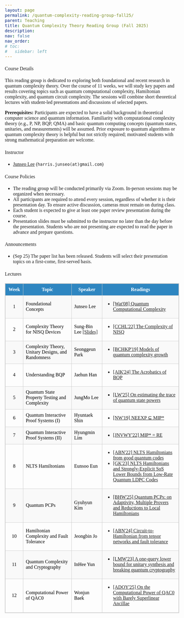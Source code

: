 ```yaml
---
layout: page
permalink: /quantum-complexity-reading-group-fall25/
parent: Teaching
title: Quantum Complexity Theory Reading Group (Fall 2025)
description:
nav: false
nav_order: 
# toc:
#   sidebar: left
---
```

<html>
    <head>
        <link rel="preconnect" href="https://fonts.googleapis.com">
        <link rel="preconnect" href="https://fonts.gstatic.com" crossorigin>
        <link href="https://fonts.googleapis.com/css2?family=Bitter:ital,wght@0,100..900;1,100..900&display=swap" rel="stylesheet">
        <style>
            body {
                font-family: "Bitter", serif;
                font-optical-sizing: auto;
                font-weight: 350;
                font-size: 1rem;
            }
            strong, b {
            font-weight: 600;
            }
            h1 { font-weight: 450; }
            h2 { font-weight: 450; }
            h3 { font-weight: 450; }
            h4, h5, h6 { font-weight: 450; }
        </style>
    </head>
</html>

#### Course Details
This reading group is dedicated to exploring both foundational and recent research in quantum complexity theory. Over the course of 11 weeks, we will study key papers and results covering topics such as quantum computational complexity, Hamiltonian complexity, and quantum circuit complexity. The sessions will combine short theoretical lectures with student-led presentations and discussions of selected papers.

**Prerequisites:** Participants are expected to have a solid background in theoretical computer science and quantum information. Familiarity with computational complexity theory (e.g., P, NP, BQP, QMA) and basic quantum computing concepts (quantum states, unitaries, and measurements) will be assumed. Prior exposure to quantum algorithms or quantum complexity theory is helpful but not strictly required; motivated students with strong mathematical preparation are welcome.

#### Instructor
- [Junseo Lee](https://harris-junseo-lee.github.io/) (`harris.junseo(at)gmail.com`)

#### Course Policies
- The reading group will be conducted primarily via Zoom. In-person sessions may be organized when necessary.
- All participants are required to attend every session, regardless of whether it is their presentation day. To ensure active discussion, cameras must remain on during class.
- Each student is expected to give at least one paper review presentation during the course.
- Presentation slides must be submitted to the instructor no later than the day before the presentation. Students who are not presenting are expected to read the paper in advance and prepare questions.


#### Announcements
- (Sep 25) The paper list has been released. Students will select their presentation topics on a first-come, first-served basis.

<!-- #### Acknowledgement
- We thank [Chirag Wadhwa](https://chirag-w.github.io/) for delivering an excellent special lecture on quantum state certification in Lecture 3.
- We thank [Antonio Anna Mele](https://antonioannamele.com/) for his work on Haar measure theory, which helped us structure the material for Lecture 5. -->

#### Lectures

<!-- All lectures are scheduled for <span style="color:#2e86c1;">Saturdays at 3 PM</span>, except <span style="color:#c0392b;">Lecture 2</span>, which will be held on Sunday. -->

<table style="border-collapse: collapse; width: 100%; border: 1px solid #ccc;">
  <thead style="background-color: #2e86c1; color: white;">
    <tr>
      <th style="padding: 10px; border: 1px solid #ccc;">Week</th>
      <th style="padding: 10px; border: 1px solid #ccc;">Topic</th>
      <th style="padding: 10px; border: 1px solid #ccc;">Speaker</th>
      <th style="padding: 10px; border: 1px solid #ccc;">Readings</th>
    </tr>
  </thead>
  <tbody>
    <tr style="background-color: #f9f9f9;">
      <td style="border: 1px solid #ccc; text-align: center;"><span style="color:#000000;">1</span></td>
      <td style="border: 1px solid #ccc;"><span style="color:#000000;">Foundational Concepts</span></td>
      <td style="border: 1px solid #ccc;"><span style="color:#000000;">Junseo Lee</span></td>
      <td style="border: 1px solid #ccc;">
        <ul>
          <li><a href="https://arxiv.org/abs/0804.3401">[Wat'08] Quantum Computational Complexity</a></li>
        </ul>
      </td>
    </tr>
    <tr>
      <td style="border: 1px solid #ccc; text-align: center;"><span style="color:#000000;">2</span></td>
      <td style="border: 1px solid #ccc;"><span style="color:#000000;">Complexity Theory for NISQ Devices</span></td>
      <td style="border: 1px solid #ccc;"><span style="color:#000000;">Sung-Bin Lee <a href="/assets/pdf/QC_reading/251011_Complexity of NISQ.pdf">[Slides]</a></span></td>
      <td style="border: 1px solid #ccc;">
        <ul>
          <li><a href="https://arxiv.org/abs/2210.07234">[CCHL'22] The Complexity of NISQ</a></li>
        </ul>
      </td>
    </tr>
    <tr style="background-color: #f9f9f9;">
      <td style="border: 1px solid #ccc; text-align: center;"><span style="color:#000000;">3</span></td>
      <td style="border: 1px solid #ccc;"><span style="color:#000000;">Complexity Theory, Unitary Designs, and Randomness</span></td>
      <td style="border: 1px solid #ccc;"><span style="color:#000000;">Seonggeun Park</span></td>
      <td style="border: 1px solid #ccc;">
        <ul>
          <li><a href="https://arxiv.org/abs/1912.04297">[BCHKP'19] Models of quantum complexity growth</a></li>
        </ul>
      </td>
    </tr>
    <tr>
      <td style="border: 1px solid #ccc; text-align: center;"><span style="color:#000000;">4</span></td>
      <td style="border: 1px solid #ccc;"><span style="color:#000000;">Understanding BQP</span></td>
      <td style="border: 1px solid #ccc;"><span style="color:#000000;">Jaehun Han</span></td>
      <td style="border: 1px solid #ccc;">
        <ul>
          <li><a href="https://arxiv.org/abs/2111.10409">[AIK'24] The Acrobatics of BQP</a></li>
        </ul>
      </td>
    </tr>
    <tr style="background-color: #f9f9f9; color:black;">
      <td style="border: 1px solid #ccc; text-align: center;"><span style="color:#000000;">5</span></td>
      <td style="border: 1px solid #ccc;"><span style="color:#000000;">Quantum State Property Testing and Complexity</span></td>
      <td style="border: 1px solid #ccc;"><span style="color:#000000;">JungMo Lee</span></td>
      <td style="border: 1px solid #ccc;">
        <ul>
          <li><a href="https://arxiv.org/abs/2410.13559">[LW'25] On estimating the trace of quantum state powers</a></li>
        </ul>
      </td>
    </tr>
    <tr>
      <td style="border: 1px solid #ccc; text-align: center;"><span style="color:#000000;">6</span></td>
      <td style="border: 1px solid #ccc;"><span style="color:#000000;">Quantum Interactive Proof Systems (I)</span></td>
      <td style="border: 1px solid #ccc;"><span style="color:#000000;">Hyuntaek Shin</span></td>
      <td style="border: 1px solid #ccc;">
        <ul>
          <li><a href="https://arxiv.org/abs/1904.05870">[NW'19] NEEXP ⊆ MIP*</a></li>
        </ul>
      </td>
    </tr>
    <tr style="background-color: #f9f9f9; color:black;">
      <td style="border: 1px solid #ccc; text-align: center;"><span style="color:#000000;">7</span></td>
      <td style="border: 1px solid #ccc;"><span style="color:#000000;">Quantum Interactive Proof Systems (II)</span></td>
      <td style="border: 1px solid #ccc;"><span style="color:#000000;">Hyungmin Lim</span></td>
      <td style="border: 1px solid #ccc;">
        <ul>
          <li><a href="https://arxiv.org/abs/2001.04383">[JNVWY'22] MIP* = RE</a></li>
        </ul>
      </td>
    </tr>
    <tr>
      <td style="border: 1px solid #ccc; text-align: center;"><span style="color:#000000;">8</span></td>
      <td style="border: 1px solid #ccc;"><span style="color:#000000;">NLTS Hamiltonians</span></td>
      <td style="border: 1px solid #ccc;"><span style="color:#000000;">Eunsoo Eun</span></td>
      <td style="border: 1px solid #ccc;">
        <ul>
          <li><a href="https://arxiv.org/abs/2206.13228">[ABN'22] NLTS Hamiltonians from good quantum codes</a></li>
          <li><a href="https://arxiv.org/abs/2311.09503">[GK'23] NLTS Hamiltonians and Strongly-Explicit SoS Lower Bounds from Low-Rate Quantum LDPC Codes</a></li>
        </ul>
      </td>
    </tr>
    <tr style="background-color: #f9f9f9; color:black;">
      <td style="border: 1px solid #ccc; text-align: center;"><span style="color:#000000;">9</span></td>
      <td style="border: 1px solid #ccc;"><span style="color:#000000;">Quantum PCPs</span></td>
      <td style="border: 1px solid #ccc;"><span style="color:#000000;">Gyuhyun Kim</span></td>
      <td style="border: 1px solid #ccc;">
        <ul>
          <li><a href="https://arxiv.org/abs/2403.04841">[BHW'25] Quantum PCPs: on Adaptivity, Multiple Provers and Reductions to Local Hamiltonians</a></li>
        </ul>
      </td>
    </tr>
    <tr>
      <td style="border: 1px solid #ccc; text-align: center;"><span style="color:#000000;">10</span></td>
      <td style="border: 1px solid #ccc;"><span style="color:#000000;">Hamiltonian Complexity and Fault Tolerance</span></td>
      <td style="border: 1px solid #ccc;"><span style="color:#000000;">Jeongbin Jo</span></td>
      <td style="border: 1px solid #ccc;">
        <ul>
          <li><a href="https://arxiv.org/abs/2309.16475">[ABN'24] Circuit-to-Hamiltonian from tensor networks and fault tolerance</a></li>
        </ul>
      </td>
    </tr>
    <tr style="background-color: #f9f9f9; color:black;">
      <td style="border: 1px solid #ccc; text-align: center;"><span style="color:#000000;">11</span></td>
      <td style="border: 1px solid #ccc;"><span style="color:#000000;">Quantum Complexity and Cryptography</span></td>
      <td style="border: 1px solid #ccc;"><span style="color:#000000;">InHee Yun</span></td>
      <td style="border: 1px solid #ccc;">
        <ul>
          <li><a href="https://arxiv.org/abs/2310.08870">[LMW'23] A one-query lower bound for unitary synthesis and breaking quantum cryptography</a></li>
        </ul>
      </td>
    </tr>
    <tr>
      <td style="border: 1px solid #ccc; text-align: center;"><span style="color:#000000;">12</span></td>
      <td style="border: 1px solid #ccc;"><span style="color:#000000;">Computational Power of QAC0</span></td>
      <td style="border: 1px solid #ccc;"><span style="color:#000000;">Wonjun Baek</span></td>
      <td style="border: 1px solid #ccc;">
        <ul>
          <li><a href="https://arxiv.org/pdf/2410.06499">[ADOY'25] On the Computational Power of QAC0 with Barely Superlinear Ancillae</a></li>
        </ul>
      </td>
    </tr>
  </tbody>
</table>
